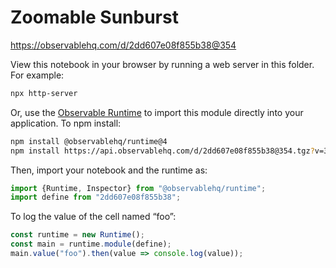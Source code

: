 # Zoomable Sunburst

https://observablehq.com/d/2dd607e08f855b38@354

View this notebook in your browser by running a web server in this folder. For
example:

~~~sh
npx http-server
~~~

Or, use the [Observable Runtime](https://github.com/observablehq/runtime) to
import this module directly into your application. To npm install:

~~~sh
npm install @observablehq/runtime@4
npm install https://api.observablehq.com/d/2dd607e08f855b38@354.tgz?v=3
~~~

Then, import your notebook and the runtime as:

~~~js
import {Runtime, Inspector} from "@observablehq/runtime";
import define from "2dd607e08f855b38";
~~~

To log the value of the cell named “foo”:

~~~js
const runtime = new Runtime();
const main = runtime.module(define);
main.value("foo").then(value => console.log(value));
~~~
